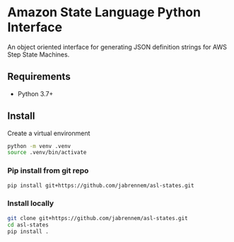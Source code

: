 # Amazon State Language Python Interface

An object oriented interface for generating JSON definition strings for AWS Step State Machines.

## Requirements

- Python 3.7+

## Install

Create a virtual environment

~~~~bash
python -m venv .venv
source .venv/bin/activate
~~~~

### Pip install from git repo

~~~~bash
pip install git+https://github.com/jabrennem/asl-states.git
~~~~

### Install locally
~~~~bash
git clone git+https://github.com/jabrennem/asl-states.git
cd asl-states
pip install .
~~~~
